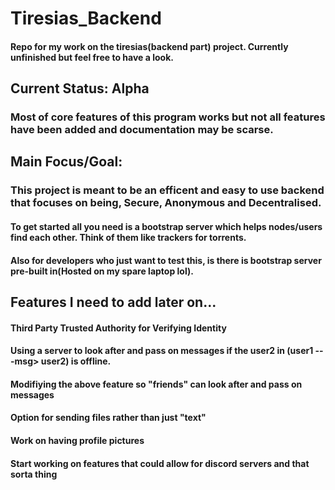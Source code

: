 # Tiresias_Backend
#### Repo for my work on the tiresias(backend part) project. Currently unfinished but feel free to have a look.
## Current Status: Alpha
### Most of core features of this program works but not all features have been added and documentation may be scarse.


## Main Focus/Goal:
### This project is meant to be an efficent and easy to use backend that focuses on being, Secure, Anonymous and Decentralised.

#### To get started all you need is a bootstrap server which helps nodes/users find each other. Think of them like trackers for torrents. 

#### Also for developers who just want to test this, is there is bootstrap server pre-built in(Hosted on my spare laptop lol).


## Features I need to add later on...
#### Third Party Trusted Authority for Verifying Identity
#### Using a server to look after and pass on messages if the user2 in (user1 ---msg> user2) is offline. 
#### Modifiying the above feature so "friends" can look after and pass on messages
#### Option for sending files rather than just "text"
#### Work on having profile pictures
#### Start working on features that could allow for discord servers and that sorta thing
